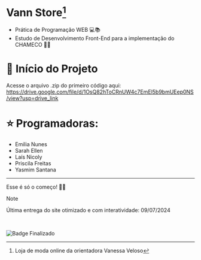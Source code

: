 # Vann Store[^1]

<ul>
  <li>Prática de Programação WEB 💻📚</li>
  <li>Estudo de Desenvolvimento Front-End para a implementação do CHAMECO 🚀🎯</li>
</ul>

# 📂 Início do Projeto
Acesse o arquivo .zip do primeiro código aqui: https://drive.google.com/file/d/1OsQ82hToCRnUW4c7EmEl5b9bmUEep0NS/view?usp=drive_link 

 # ⭐ Programadoras:
 <ul>
   <li>Emilia Nunes</li>
   <li>Sarah Ellen</li>
  <li>Laís Nicoly</li>
  <li>Priscila Freitas</li>
  <li>Yasmim Santana</li>
 </ul>

<hr>

Esse é só o começo! 🌟💪

> [!NOTE]
> Última entrega do site otimizado e com interatividade: 09/07/2024

<br>

![Badge Finalizado](http://img.shields.io/static/v1?label=STATUS&message=FINALIZADO&color=GREEN&style=for-the-badge)

[^1]: Loja de moda online da orientadora Vanessa Veloso 
